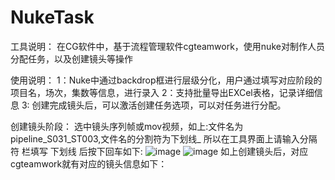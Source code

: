 # NukeTask
工具说明：
    在CG软件中，基于流程管理软件cgteamwork，使用nuke对制作人员分配任务，以及创建镜头等操作
    
使用说明：
    1：Nuke中通过backdrop框进行层级分化，用户通过填写对应阶段的项目名，场次，集数等信息，进行录入
    2：支持批量导出EXCel表格，记录详细信息
    3: 创建完成镜头后，可以激活创建任务选项，可以对任务进行分配。

创建镜头阶段：
选中镜头序列帧或mov视频，如上:文件名为 pipeline_S031_ST003,文件名的分割符为下划线_ 所以在工具界面上请输入分隔符 栏填写 下划线 后按下回车如下:
![image](https://github.com/WangTianX/NukeTask/blob/master/image/%E5%BE%AE%E4%BF%A1%E6%88%AA%E5%9B%BE_20190527212017.png)
![image](https://github.com/WangTianX/NukeTask/blob/master/image/%E5%BE%AE%E4%BF%A1%E6%88%AA%E5%9B%BE_20190527212042.png)
如上创建镜头后，对应cgteamwork就有对应的镜头信息如下：
